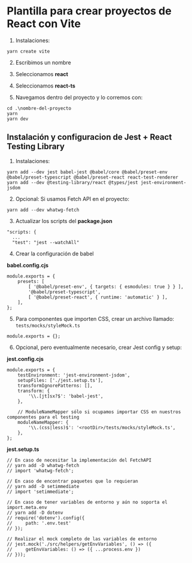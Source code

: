# Plantilla para crear proyectos de React con Vite

1. Instalaciones:
```
yarn create vite
```

2. Escribimos un nombre

3. Seleccionamos __react__

4. Seleccionamos __react-ts__

5. Navegamos dentro del proyecto y lo corremos con:
```
cd .\nombre-del-proyecto
yarn
yarn dev
```

## Instalación y configuracion de Jest + React Testing Library

1. Instalaciones:
```
yarn add --dev jest babel-jest @babel/core @babel/preset-env @babel/preset-typescript @babel/preset-react react-test-renderer
yarn add --dev @testing-library/react @types/jest jest-environment-jsdom
```

2. Opcional: Si usamos Fetch API en el proyecto:
```
yarn add --dev whatwg-fetch
```

3. Actualizar los scripts del __package.json__
```
"scripts: {
  ...
  "test": "jest --watchAll"
```

4. Crear la configuración de babel 

__babel.config.cjs__
```
module.exports = {
    presets: [
        [ '@babel/preset-env', { targets: { esmodules: true } } ],
	    '@babel/preset-typescript',
        [ '@babel/preset-react', { runtime: 'automatic' } ],
    ],
};

```

5. Para componentes que importen CSS, crear un archivo llamado:
```tests/mocks/styleMock.ts```
```
module.exports = {};
```


6. Opcional, pero eventualmente necesario, crear Jest config y setup:

__jest.config.cjs__
```
module.exports = {
	testEnvironment: 'jest-environment-jsdom',
	setupFiles: ['./jest.setup.ts'],
	transformIgnorePatterns: [],
	transform: {
		'\\.[jt]sx?$': 'babel-jest',
	},

	// ModuleNameMapper sólo si ocupamos importar CSS en nuestros componentes para el testing
	moduleNameMapper: {
		'\\.(css|less)$': '<rootDir>/tests/mocks/styleMock.ts',
	},
};

```

__jest.setup.ts__
```
// En caso de necesitar la implementación del FetchAPI
// yarn add -D whatwg-fetch
// import 'whatwg-fetch';

// En caso de encontrar paquetes que lo requieran 
// yarn add -D setimmediate
// import 'setimmediate';

// En caso de tener variables de entorno y aún no soporta el import.meta.env
// yarn add -D dotenv
// require('dotenv').config({
//     path: '.env.test'
// });

// Realizar el mock completo de las variables de entorno
// jest.mock('./src/helpers/getEnvVariables', () => ({
//     getEnvVariables: () => ({ ...process.env })
// }));
```
